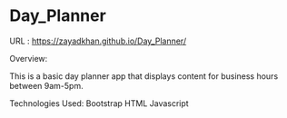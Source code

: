 # Day_Planner


 URL : https://zayadkhan.github.io/Day_Planner/
 
 Overview:
 
This is a basic day planner app that displays content for business hours between 9am-5pm.

Technologies Used:
Bootstrap
HTML
Javascript
